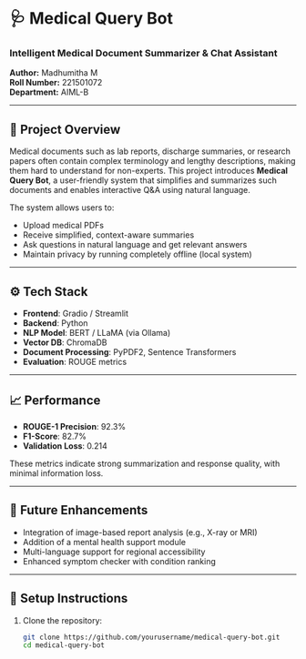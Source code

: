 
# 🩺 Medical Query Bot  
### Intelligent Medical Document Summarizer & Chat Assistant  

**Author:** Madhumitha M  
**Roll Number:** 221501072  
**Department:** AIML-B  

---

## 📌 Project Overview

Medical documents such as lab reports, discharge summaries, or research papers often contain complex terminology and lengthy descriptions, making them hard to understand for non-experts. This project introduces **Medical Query Bot**, a user-friendly system that simplifies and summarizes such documents and enables interactive Q&A using natural language.

The system allows users to:
- Upload medical PDFs  
- Receive simplified, context-aware summaries  
- Ask questions in natural language and get relevant answers  
- Maintain privacy by running completely offline (local system)

---

## ⚙️ Tech Stack

- **Frontend**: Gradio / Streamlit  
- **Backend**: Python  
- **NLP Model**: BERT / LLaMA (via Ollama)  
- **Vector DB**: ChromaDB  
- **Document Processing**: PyPDF2, Sentence Transformers  
- **Evaluation**: ROUGE metrics  

---

## 📈 Performance

- **ROUGE-1 Precision**: 92.3%  
- **F1-Score**: 82.7%  
- **Validation Loss**: 0.214  

These metrics indicate strong summarization and response quality, with minimal information loss.

---

## 🚀 Future Enhancements

- Integration of image-based report analysis (e.g., X-ray or MRI)
- Addition of a mental health support module  
- Multi-language support for regional accessibility  
- Enhanced symptom checker with condition ranking  

---

## 🔧 Setup Instructions

1. Clone the repository:
   ```bash
   git clone https://github.com/yourusername/medical-query-bot.git
   cd medical-query-bot
